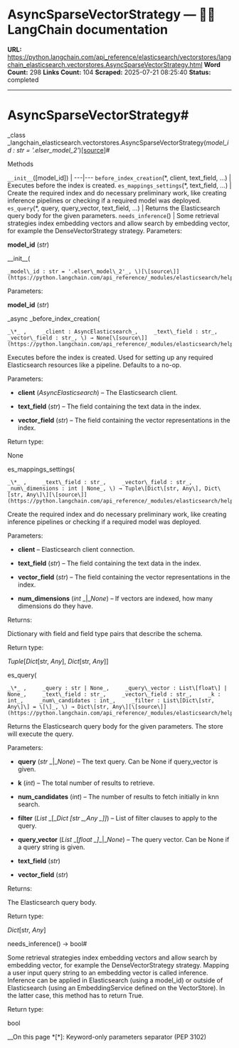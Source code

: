 # AsyncSparseVectorStrategy — 🦜🔗 LangChain  documentation

**URL:** https://python.langchain.com/api_reference/elasticsearch/vectorstores/langchain_elasticsearch.vectorstores.AsyncSparseVectorStrategy.html
**Word Count:** 298
**Links Count:** 104
**Scraped:** 2025-07-21 08:25:40
**Status:** completed

---

# AsyncSparseVectorStrategy\#

_class _langchain\_elasticsearch.vectorstores.AsyncSparseVectorStrategy\(_model\_id : str = '.elser\_model\_2'_\)[\[source\]](https://python.langchain.com/api_reference/_modules/langchain_elasticsearch/vectorstores.html#AsyncSparseVectorStrategy)\#     

Methods

`__init__`\(\[model\_id\]\) |    ---|---   `before_index_creation`\(\*, client, text\_field, ...\) | Executes before the index is created.   `es_mappings_settings`\(\*, text\_field, ...\) | Create the required index and do necessary preliminary work, like creating inference pipelines or checking if a required model was deployed.   `es_query`\(\*, query, query\_vector, text\_field, ...\) | Returns the Elasticsearch query body for the given parameters.   `needs_inference`\(\) | Some retrieval strategies index embedding vectors and allow search by embedding vector, for example the DenseVectorStrategy strategy.      Parameters:     

**model\_id** \(_str_\)

\_\_init\_\_\(

    _model\_id : str = '.elser\_model\_2'_, \)[\[source\]](https://python.langchain.com/api_reference/_modules/elasticsearch/helpers/vectorstore/_async/strategies.html#AsyncSparseVectorStrategy.__init__)\#     

Parameters:     

**model\_id** \(_str_\)

_async _before\_index\_creation\(

    _\*_ ,     _client : AsyncElasticsearch_,     _text\_field : str_,     _vector\_field : str_, \) → None[\[source\]](https://python.langchain.com/api_reference/_modules/elasticsearch/helpers/vectorstore/_async/strategies.html#AsyncSparseVectorStrategy.before_index_creation)\#     

Executes before the index is created. Used for setting up any required Elasticsearch resources like a pipeline. Defaults to a no-op.

Parameters:     

  * **client** \(_AsyncElasticsearch_\) – The Elasticsearch client.

  * **text\_field** \(_str_\) – The field containing the text data in the index.

  * **vector\_field** \(_str_\) – The field containing the vector representations in the index.

Return type:     

None

es\_mappings\_settings\(

    _\*_ ,     _text\_field : str_,     _vector\_field : str_,     _num\_dimensions : int | None_, \) → Tuple\[Dict\[str, Any\], Dict\[str, Any\]\][\[source\]](https://python.langchain.com/api_reference/_modules/elasticsearch/helpers/vectorstore/_async/strategies.html#AsyncSparseVectorStrategy.es_mappings_settings)\#     

Create the required index and do necessary preliminary work, like creating inference pipelines or checking if a required model was deployed.

Parameters:     

  * **client** – Elasticsearch client connection.

  * **text\_field** \(_str_\) – The field containing the text data in the index.

  * **vector\_field** \(_str_\) – The field containing the vector representations in the index.

  * **num\_dimensions** \(_int_ _|__None_\) – If vectors are indexed, how many dimensions do they have.

Returns:     

Dictionary with field and field type pairs that describe the schema.

Return type:     

_Tuple_\[_Dict_\[str, _Any_\], _Dict_\[str, _Any_\]\]

es\_query\(

    _\*_ ,     _query : str | None_,     _query\_vector : List\[float\] | None_,     _text\_field : str_,     _vector\_field : str_,     _k : int_,     _num\_candidates : int_,     _filter : List\[Dict\[str, Any\]\] = \[\]_, \) → Dict\[str, Any\][\[source\]](https://python.langchain.com/api_reference/_modules/elasticsearch/helpers/vectorstore/_async/strategies.html#AsyncSparseVectorStrategy.es_query)\#     

Returns the Elasticsearch query body for the given parameters. The store will execute the query.

Parameters:     

  * **query** \(_str_ _|__None_\) – The text query. Can be None if query\_vector is given.

  * **k** \(_int_\) – The total number of results to retrieve.

  * **num\_candidates** \(_int_\) – The number of results to fetch initially in knn search.

  * **filter** \(_List_ _\[__Dict_ _\[__str_ _,__Any_ _\]__\]_\) – List of filter clauses to apply to the query.

  * **query\_vector** \(_List_ _\[__float_ _\]__|__None_\) – The query vector. Can be None if a query string is given.

  * **text\_field** \(_str_\)

  * **vector\_field** \(_str_\)

Returns:     

The Elasticsearch query body.

Return type:     

_Dict_\[str, _Any_\]

needs\_inference\(\) → bool\#     

Some retrieval strategies index embedding vectors and allow search by embedding vector, for example the DenseVectorStrategy strategy. Mapping a user input query string to an embedding vector is called inference. Inference can be applied in Elasticsearch \(using a model\_id\) or outside of Elasticsearch \(using an EmbeddingService defined on the VectorStore\). In the latter case, this method has to return True.

Return type:     

bool

__On this page   *[\*]: Keyword-only parameters separator (PEP 3102)